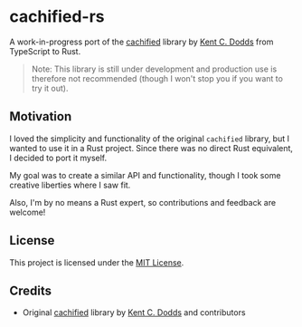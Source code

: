 # cachified-rs

A work-in-progress port of the [cachified](https://github.com/epicweb-dev/cachified) library by [Kent C. Dodds](https://github.com/kentcdodds) from TypeScript to Rust.

> Note: This library is still under development and production use is therefore not recommended (though I won't stop you if you want to try it out).

## Motivation

I loved the simplicity and functionality of the original `cachified` library, but I wanted to use it in a Rust project. Since there was no direct Rust equivalent, I decided to port it myself.

My goal was to create a similar API and functionality, though I took some creative liberties where I saw fit.

Also, I'm by no means a Rust expert, so contributions and feedback are welcome!

## License

This project is licensed under the [MIT License](LICENSE).

## Credits

- Original [cachified](https://github.com/epicweb-dev/cachified) library by [Kent C. Dodds](https://github.com/kentcdodds) and contributors